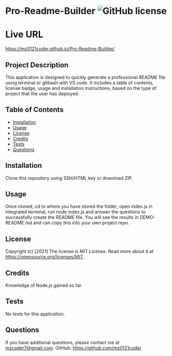 # Pro-Readme-Builder ![GitHub license](https://img.shields.io/badge/license-MIT%20License-blue.svg)

# Live URL
https://mz0121coder.github.io/Pro-Readme-Builder/

## Project Description 
This application is designed to quickly generate a professional README file using terminal or gitbash with VS code. It includes a table of contents, license badge, usage and installation instructions, based on the type of project that the user has deployed. 

## Table of Contents

* [Installation](#installation)
* [Usage](#usage)
* [License](#license)
* [Credits](#credits)
* [Tests](#tests)
* [Questions](#questions)

## Installation
Clone this repository using SSH/HTML key or download ZIP. 

## Usage 
Once cloned, cd to where you have stored the folder, open index.js in integrated terminal, run node index.js and answer the questions to successfully create the README file. You will see the results in DEMO-README.md and can copy this into your own project repo. 

## License
Copyright (c) [2021]
The license is MIT License. 
Read more about it at https://opensource.org/licenses/MIT.

## Credits
Knowledge of Node.js gained so far.

## Tests
No tests for this application.

## Questions
If you have additional questions, please contact me at mzcoder7@gmail.com.
GitHub: https://github.com/mz0121coder